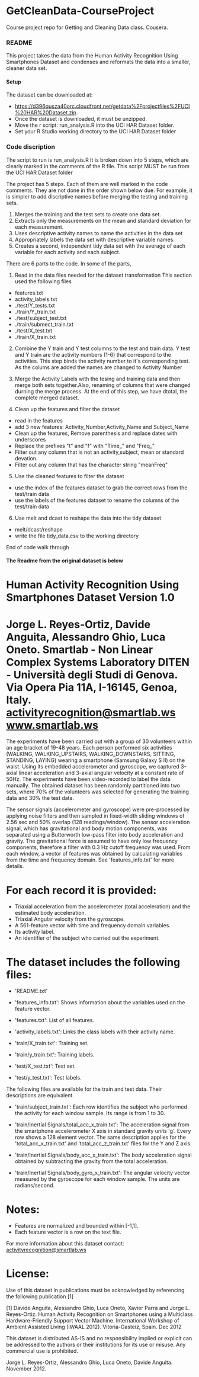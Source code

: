 GetCleanData-CourseProject
==========================

Course project repo for Getting and Cleaning Data class. Cousera.

###  README

 This project takes the data from the Human Activity Recognition Using Smartphones Dataset and condenses and reformats the data into a smaller, cleaner data set.
 
#### Setup
 
 The dataset can be downloaded at:
  - https://d396qusza40orc.cloudfront.net/getdata%2Fprojectfiles%2FUCI%20HAR%20Dataset.zip.
  - Once the dataset is downloaded, it must be unzipped. 
  - Move the r script: run_analysis.R into the UCI HAR Dataset folder.
  - Set your R Studio working directory to the UCI HAR Dataset folder
 
### Code discription

 The script to run is run_analysis.R
 It is broken down into 5 steps, which are clearly marked in the comments of the R file. This script MUST be run from the  UCI HAR Dataset folder
 
 The project has 5 steps. Each of them are well marked in the code comments. They are not done
 in the order shown below due. For example, it is simpler to add discriptive names before merging the testing and training sets.
 
   1) Merges the training and the test sets to create one data set.
   2) Extracts only the measurements on the mean and standard deviation for each measurement.
   3) Uses descriptive activity names to name the activities in the data set
   4) Appropriately labels the data set with descriptive variable names.
   5) Creates a second, independent tidy data set with the average of each variable for each activity and each subject.


 
 There are 6 parts to the code. In some of the parts, 
 
 1) Read in the data files needed for the dataset transformation
      This section used the following files
  -  features.txt
  -  activity_labels.txt
  - ./test/Y_tests.txt
  - ./train/Y_train.txt
  - ./test/subject_test.txt
  - ./train/submect_train.txt
  - ./test/X_test.txt
  - ./train/X_train.txt
      
 2) Combine the Y train and Y test columns to the test and train data.
   Y test and Y train are the activity numbers (1-6) that correspond to the activities.
   This step binds the activity number to it's corresponding test. As the colums are added
   the names are changed to Activity Number
 
 3) Merge the Activity Labels with the tesing and training data and then
   merge both sets together.Also, renaming of columns that were     changed durning the merge process. At the end of this    step, we have dtotal, the complete merged dataset.
 
 4) Clean up the features and filter the dataset
  - read in the features
  - add 3 new features: Activity_Number,Activity_Name and Subject_Name
  - Clean up the features, Remove parenthesis and replace dates with underscores
  - Replace the prefixes "t" and "f" with "Time_" and "Freq_"
  - Filter out any column that is not an activity,subject, mean or standard devation.
  - Filter out any column that has the character string "meanFreq"

  5) Use the cleaned features to filter the dataset
  - use the index of the features dataset to grab the correct rows from the test/train data
  - use the labels of the features dataset to rename the columns of the test/train data
  
  6) Use melt and dcast to reshape the data into the tidy dataset
  - melt/dcast/reshape
  - write the file tidy_data.csv to the working directory
  
  End of code walk through


#### The Readme from the original dataset is below
 

Human Activity Recognition Using Smartphones Dataset
Version 1.0
==================================================================
Jorge L. Reyes-Ortiz, Davide Anguita, Alessandro Ghio, Luca Oneto.
Smartlab - Non Linear Complex Systems Laboratory
DITEN - Università degli Studi di Genova.
Via Opera Pia 11A, I-16145, Genoa, Italy.
activityrecognition@smartlab.ws
www.smartlab.ws
==================================================================

The experiments have been carried out with a group of 30 volunteers within an age bracket of 19-48 years. Each person performed six activities (WALKING, WALKING_UPSTAIRS, WALKING_DOWNSTAIRS, SITTING, STANDING, LAYING) wearing a smartphone (Samsung Galaxy S II) on the waist. Using its embedded accelerometer and gyroscope, we captured 3-axial linear acceleration and 3-axial angular velocity at a constant rate of 50Hz. The experiments have been video-recorded to label the data manually. The obtained dataset has been randomly partitioned into two sets, where 70% of the volunteers was selected for generating the training data and 30% the test data. 

The sensor signals (accelerometer and gyroscope) were pre-processed by applying noise filters and then sampled in fixed-width sliding windows of 2.56 sec and 50% overlap (128 readings/window). The sensor acceleration signal, which has gravitational and body motion components, was separated using a Butterworth low-pass filter into body acceleration and gravity. The gravitational force is assumed to have only low frequency components, therefore a filter with 0.3 Hz cutoff frequency was used. From each window, a vector of features was obtained by calculating variables from the time and frequency domain. See 'features_info.txt' for more details. 

For each record it is provided:
======================================

- Triaxial acceleration from the accelerometer (total acceleration) and the estimated body acceleration.
- Triaxial Angular velocity from the gyroscope. 
- A 561-feature vector with time and frequency domain variables. 
- Its activity label. 
- An identifier of the subject who carried out the experiment.

The dataset includes the following files:
=========================================

- 'README.txt'

- 'features_info.txt': Shows information about the variables used on the feature vector.

- 'features.txt': List of all features.

- 'activity_labels.txt': Links the class labels with their activity name.

- 'train/X_train.txt': Training set.

- 'train/y_train.txt': Training labels.

- 'test/X_test.txt': Test set.

- 'test/y_test.txt': Test labels.

The following files are available for the train and test data. Their descriptions are equivalent. 

- 'train/subject_train.txt': Each row identifies the subject who performed the activity for each window sample. Its range is from 1 to 30. 

- 'train/Inertial Signals/total_acc_x_train.txt': The acceleration signal from the smartphone accelerometer X axis in standard gravity units 'g'. Every row shows a 128 element vector. The same description applies for the 'total_acc_x_train.txt' and 'total_acc_z_train.txt' files for the Y and Z axis. 

- 'train/Inertial Signals/body_acc_x_train.txt': The body acceleration signal obtained by subtracting the gravity from the total acceleration. 

- 'train/Inertial Signals/body_gyro_x_train.txt': The angular velocity vector measured by the gyroscope for each window sample. The units are radians/second. 

Notes: 
======
- Features are normalized and bounded within [-1,1].
- Each feature vector is a row on the text file.

For more information about this dataset contact: activityrecognition@smartlab.ws

License:
========
Use of this dataset in publications must be acknowledged by referencing the following publication [1] 

[1] Davide Anguita, Alessandro Ghio, Luca Oneto, Xavier Parra and Jorge L. Reyes-Ortiz. Human Activity Recognition on Smartphones using a Multiclass Hardware-Friendly Support Vector Machine. International Workshop of Ambient Assisted Living (IWAAL 2012). Vitoria-Gasteiz, Spain. Dec 2012

This dataset is distributed AS-IS and no responsibility implied or explicit can be addressed to the authors or their institutions for its use or misuse. Any commercial use is prohibited.

Jorge L. Reyes-Ortiz, Alessandro Ghio, Luca Oneto, Davide Anguita. November 2012.

